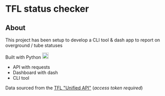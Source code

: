 # TFL status checker

## About

This project has been setup to develop a CLI tool & dash app to report on overground / tube statuses

Built with Python <img src="https://user-images.githubusercontent.com/25181517/183423507-c056a6f9-1ba8-4312-a350-19bcbc5a8697.png" width="20" height="20" />

* API with requests
* Dashboard with dash
* CLI tool

Data sourced from the [TFL "Unified API"](https://tfl.gov.uk/info-for/open-data-users/unified-api) (_access token required_)
